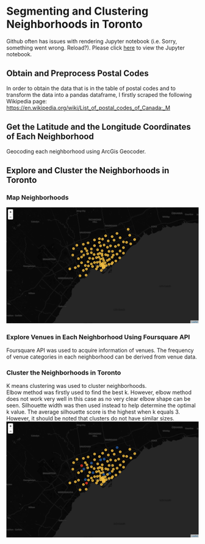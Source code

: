 # Segmenting and Clustering Neighborhoods in Toronto
Github often has issues with rendering Jupyter notebook (i.e. Sorry, something went wrong. Reload?). Please click [here](https://nbviewer.jupyter.org/github/RickWeng/segmenting-clusterIing-neighborhoods/blob/master/segmenting-clustering-neighborhoods.ipynb) to view the Jupyter notebook.   

## Obtain and Preprocess Postal Codes
In order to obtain the data that is in the table of postal codes and to transform the data into a pandas dataframe, I firstly scraped the following Wikipedia page: https://en.wikipedia.org/wiki/List_of_postal_codes_of_Canada:_M   

## Get the Latitude and the Longitude Coordinates of Each Neighborhood
Geocoding each neighborhood using ArcGis Geocoder.

## Explore and Cluster the Neighborhoods in Toronto
### Map Neighborhoods
![](https://github.com/RickWeng/segmenting-clustering-neighborhoods/blob/master/neighborhoods.png)

### Explore Venues in Each Neighborhood Using Foursquare API
Foursquare API was used to acquire information of venues. The frequency of venue categories in each neighborhood can be derived from venue data.

### Cluster the Neighborhoods in Toronto
K means clustering was used to cluster neighborhoods.   
Elbow method was firstly used to find the best k. However, elbow method does not work very well in this case as no very clear elbow shape can be seen. Silhouette width was then used instead to help determine the optimal k value. The average silhouette score is the highest when k equals 3. However, it should be noted that clusters do not have similar sizes.
![](https://github.com/RickWeng/segmenting-clustering-neighborhoods/blob/master/clusters.png)
